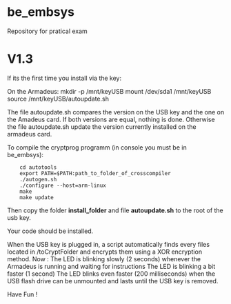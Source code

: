 # be_embsys
Repository for pratical exam

# V1.3

If its the first time you install via the key:

On the Armadeus:
        mkdir -p /mnt/keyUSB
        mount /dev/sda1 /mnt/keyUSB
        source /mnt/keyUSB/autoupdate.sh


The file autoupdate.sh compares the version on the USB key and the one on the Amadeus card. If both versions are equal, nothing is done. Otherwise the file autoupdate.sh update the version currently installed on the armadeus card.

To compile the cryptprog programm (in console you must be in be_embsys):

        cd autotools
        export PATH=$PATH:path_to_folder_of_crosscompiler
        ./autogen.sh
        ./configure --host=arm-linux
        make
        make update

Then copy the folder **install_folder** and file **autoupdate.sh** to the root of the usb key.

Your code should be installed.


When the USB key is plugged in, a script automatically finds every files located in /toCryptFolder and encrypts them using a XOR encryption method.
Now : The LED is blinking slowly (2 seconds) whenever the Armadeus is running and waiting for instructions
	  The LED is blinking a bit faster (1 second)
	  The LED blinks even faster (200 milliseconds) when the USB flash drive can be unmounted and lasts until the USB key is removed. 

Have Fun !



